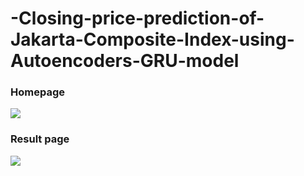 # -Closing-price-prediction-of-Jakarta-Composite-Index-using-Autoencoders-GRU-model

### Homepage
![](screenshots/home.PNG)

### Result page
![](screenshots/result.PNG)
